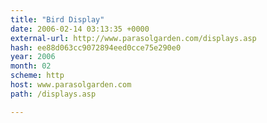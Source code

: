 ```yaml
---
title: "Bird Display"
date: 2006-02-14 03:13:35 +0000
external-url: http://www.parasolgarden.com/displays.asp
hash: ee88d063cc9072894eed0cce75e290e0
year: 2006
month: 02
scheme: http
host: www.parasolgarden.com
path: /displays.asp

---
```



